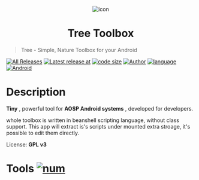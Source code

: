 <p align="center">
  <img src="https://raw.githubusercontent.com/pigfromChina/TreeToolbox/master/doc/material-tree.png" alt="icon" />
</p>

<h1 align="center">Tree Toolbox</h1>

> Tree - Simple, Nature Toolbox for your Android

[![All Releases](https://img.shields.io/github/downloads/pigfromchina/treetoolbox/total.svg?style=flat-square)](https://github.com/pigfromChina/TreeToolbox/releases)
[![Latest release at](https://img.shields.io/github/release-date/pigfromchina/treetoolbox.svg?style=flat-square)](https://github.com/pigfromChina/TreeToolbox/releases)
[![code size](https://img.shields.io/github/languages/code-size/pigfromchina/treetoolbox.svg?style=flat-square)]()
[![Author](https://img.shields.io/badge/author-duangsuse-green.svg?style=flat-square)](https://t.me/duangsuse)
[![language](https://img.shields.io/badge/lang-beanshell-EB2A02A.svg?style=flat-square)](https://github.com/beanshell/beanshell)
[![Android](https://img.shields.io/badge/Android-27-green.svg?style=flat-square)](https://github.com/pigfromChina/TreeToolbox/blob/master/app/build.gradle)

# Description

__Tiny__ , powerful tool for __AOSP Android systems__ , developed for developers.

whole toolbox is written in beanshell scripting language, without class support. This app will extract is's scripts under mounted extra stroage, it's possible to edit them
directly.

License: __GPL v3__

# Tools [![num](https://img.shields.io/badge/count-0-blue.svg?style=flat-square)](https://github.com/pigfromChina/TreeToolbox/blob/master/app/src/main/assets)
